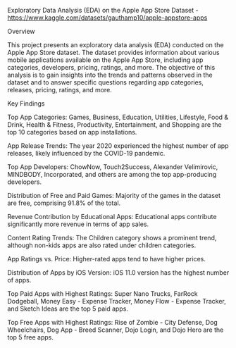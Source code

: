 Exploratory Data Analysis (EDA) on the Apple App Store Dataset - https://www.kaggle.com/datasets/gauthamp10/apple-appstore-apps


Overview

This project presents an exploratory data analysis (EDA) conducted on the Apple App Store dataset. The dataset provides information about various mobile applications available on the Apple App Store, including app categories, developers, pricing, ratings, and more. The objective of this analysis is to gain insights into the trends and patterns observed in the dataset and to answer specific questions regarding app categories, releases, pricing, ratings, and more.

Key Findings

Top App Categories: Games, Business, Education, Utilities, Lifestyle, Food & Drink, Health & Fitness, Productivity, Entertainment, and Shopping are the top 10 categories based on app installations.

App Release Trends: The year 2020 experienced the highest number of app releases, likely influenced by the COVID-19 pandemic.

Top App Developers: ChowNow, Touch2Success, Alexander Velimirovic, MINDBODY, Incorporated, and others are among the top app-producing developers.

Distribution of Free and Paid Games: Majority of the games in the dataset are free, comprising 91.8% of the total.

Revenue Contribution by Educational Apps: Educational apps contribute significantly more revenue in terms of app sales.

Content Rating Trends: The Children category shows a prominent trend, although non-kids apps are also rated under children categories.

App Ratings vs. Price: Higher-rated apps tend to have higher prices.

Distribution of Apps by iOS Version: iOS 11.0 version has the highest number of apps.

Top Paid Apps with Highest Ratings: Super Nano Trucks, FarRock Dodgeball, Money Easy - Expense Tracker, Money Flow - Expense Tracker, and Sketch Ideas are the top 5 paid apps.

Top Free Apps with Highest Ratings: Rise of Zombie - City Defense, Dog Wheelchairs, Dog App - Breed Scanner, Dojo Login, and Dojo Hero are the top 5 free apps.
